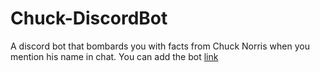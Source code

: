 # Chuck-DiscordBot

A discord bot that bombards you with facts from Chuck Norris when you mention his name in chat. You can add the bot [link](https://discord.com/api/oauth2/authorize?client_id=1058593394085085364&permissions=3841849293888&scope=bot)
